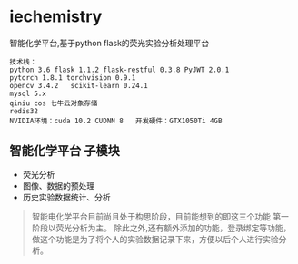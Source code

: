 # iechemistry
智能化学平台,基于python flask的荧光实验分析处理平台

```
技术栈：
python 3.6 flask 1.1.2 flask-restful 0.3.8 PyJWT 2.0.1
pytorch 1.8.1 torchvision 0.9.1
opencv 3.4.2   scikit-learn 0.24.1
mysql 5.x
qiniu cos 七牛云对象存储
redis32
NVIDIA环境：cuda 10.2 CUDNN 8   开发硬件：GTX1050Ti 4GB
```

## 智能化学平台 子模块
- 荧光分析
- 图像、数据的预处理
- 历史实验数据统计、分析

> 智能电化学平台目前尚且处于构思阶段，目前能想到的即这三个功能
> 第一阶段以荧光分析为主。
> 除此之外,还有额外添加的功能，登录绑定等功能，做这个功能是为了将个人的实验数据记录下来，方便以后个人进行实验分析。